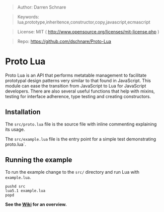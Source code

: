 >   Author: Darren Schnare

>   Keywords: lua,prototype,inheritence,constructor,copy,javascript,ecmascript

>   License: MIT ( http://www.opensource.org/licenses/mit-license.php )

>   Repo: https://github.com/dschnare/Proto-Lua


Proto Lua
====================

Proto Lua is an API that performs metatable management to facilitate prototypal design patterns very similar to that found in JavaScript.
This module can ease the transition from JavaScript to Lua for JavaScript developers. There are also several useful functions
that help with mixins, testing for interface adherence, type testing and creating constructors.


Installation
--------------------

The `src/proto.lua` file is the source file with inline commenting explaining its usage.

The `src/example.lua` file is the entry point for a simple test demonstrating proto.lua`.


Running the example
--------------------

To run the example change to the `src/` directory and run Lua with `example.lua`.

    pushd src
    lua5.1 example.lua
    popd

**See the [Wiki](Proto-Lua/wiki) for an overview.**